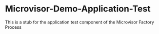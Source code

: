 # Microvisor-Demo-Application-Test
This is a stub for the application test component of the Microvisor Factory Process
